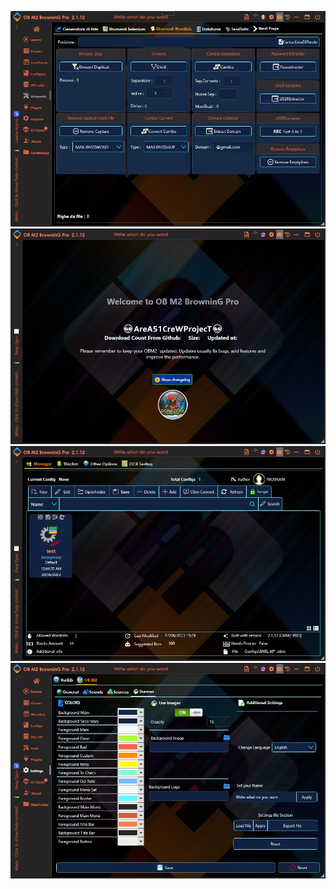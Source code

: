 ![image](https://github.com/ObM2/ObM2Pro/blob/main/screenshot_20230622_043019.jpg)
![image](https://github.com/ObM2/ObM2Pro/blob/main/screenshot_20230624_121402.jpg)
![image](https://github.com/ObM2/ObM2Pro/blob/main/screenshot_20230624_121645.jpg)
![image](https://github.com/ObM2/ObM2Pro/blob/main/screenshot_20230624_121835.jpg)

